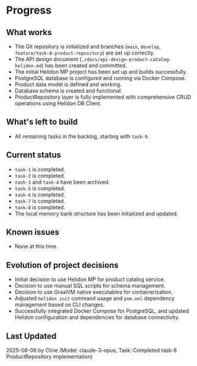 # Progress

## What works
- The Git repository is initialized and branches (`main`, `develop`, `feature/task-8-product-repository`) are set up correctly.
- The API design document (`./docs/api-design-product-catalog-helidon.md`) has been created and committed.
- The initial Helidon MP project has been set up and builds successfully.
- PostgreSQL database is configured and running via Docker Compose.
- Product data model is defined and working.
- Database schema is created and functional.
- ProductRepository layer is fully implemented with comprehensive CRUD operations using Helidon DB Client.

## What's left to build
- All remaining tasks in the backlog, starting with `task-9`.

## Current status
- `task-1` is completed.
- `task-2` is completed.
- `task-3` and `task-4` have been archived.
- `task-5` is completed.
- `task-6` is completed.
- `task-7` is completed.
- `task-8` is completed.
- The local memory bank structure has been initialized and updated.

## Known issues
- None at this time.

## Evolution of project decisions
- Initial decision to use Helidon MP for product catalog service.
- Decision to use manual SQL scripts for schema management.
- Decision to use GraalVM native executables for containerization.
- Adjusted `helidon init` command usage and `pom.xml` dependency management based on CLI changes.
- Successfully integrated Docker Compose for PostgreSQL, and updated Helidon configuration and dependencies for database connectivity.

## Last Updated
2025-08-06 by Cline (Model: claude-3-opus, Task: Completed task-8 ProductRepository implementation)
